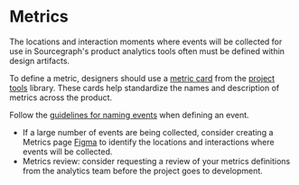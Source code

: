 # Metrics

The locations and interaction moments where events will be collected for use in Sourcegraph's product analytics tools often must be defined within design artifacts.

To define a metric, designers should use a [metric card](https://www.figma.com/file/8qNcDzOXLj1hcOM76WDPN9/%F0%9F%9B%A0Project-Tools?node-id=2597%3A6172) from the [project tools](https://www.figma.com/file/8qNcDzOXLj1hcOM76WDPN9/%F0%9F%9B%A0Project-Tools?node-id=0%3A1&viewport=-1298%2C3150%2C1) library. These cards help standardize the names and description of metrics across the product.

Follow the [guidelines for naming events](../../../ops/bizops/amplitude.md#adding-events-to-amplitude) when defining an event.

- If a large number of events are being collected, consider creating a Metrics page [Figma](https://www.figma.com/file/LfQUGTLvfYWxyuFoyQsptB/?node-id=251%3A7408) to identify the locations and interactions where events will be collected.
- Metrics review: consider requesting a review of your metrics definitions from the analytics team before the project goes to development.
